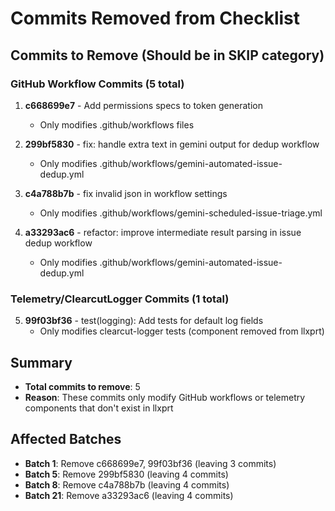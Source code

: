# Commits Removed from Checklist

## Commits to Remove (Should be in SKIP category)

### GitHub Workflow Commits (5 total)
1. **c668699e7** - Add permissions specs to token generation
   - Only modifies .github/workflows files
   
2. **299bf5830** - fix: handle extra text in gemini output for dedup workflow  
   - Only modifies .github/workflows/gemini-automated-issue-dedup.yml
   
3. **c4a788b7b** - fix invalid json in workflow settings
   - Only modifies .github/workflows/gemini-scheduled-issue-triage.yml
   
4. **a33293ac6** - refactor: improve intermediate result parsing in issue dedup workflow
   - Only modifies .github/workflows/gemini-automated-issue-dedup.yml

### Telemetry/ClearcutLogger Commits (1 total)
5. **99f03bf36** - test(logging): Add tests for default log fields
   - Only modifies clearcut-logger tests (component removed from llxprt)

## Summary
- **Total commits to remove**: 5
- **Reason**: These commits only modify GitHub workflows or telemetry components that don't exist in llxprt

## Affected Batches
- **Batch 1**: Remove c668699e7, 99f03bf36 (leaving 3 commits)
- **Batch 5**: Remove 299bf5830 (leaving 4 commits) 
- **Batch 8**: Remove c4a788b7b (leaving 4 commits)
- **Batch 21**: Remove a33293ac6 (leaving 4 commits)